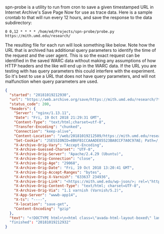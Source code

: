 spn-probe is a utility to run from cron to save a given timestamped URL in
Internet Archive's Save Page Now for use as trace data. Here is a sample crontab
to that will run every 12 hours, and save the response to the data subdirectory:

    0 0,12 * * * * /hom/ed/Projects/spn-probe/probe.py https://mith.umd.edu/research/ 
The resulting file for each run will look something like below. Note how the URL
that is archived has additional query parameters to identify the time of the
request and the user agent. This is so the exact request can be identified in
the saved WARC data without making any assumptions of how HTTP headers and the
like will end up in the WARC data. If the URL you are testing with has query
parameters this could interfere with the experiment. So it's best to use a URL
that does not have query parameters, and will not malfunction when query
parameters are used.

```json
{
  "started": "20181019212930",
  "url": "https://web.archive.org/save/https://mith.umd.edu/research/?t=20181019212930",
  "status_code": 200,
  "headers": {
    "Server": "nginx/1.13.11",
    "Date": "Fri, 19 Oct 2018 21:29:31 GMT",
    "Content-Type": "text/html;charset=utf-8",
    "Transfer-Encoding": "chunked",
    "Connection": "keep-alive",
    "Content-Location": "/web/20181019212509/https://mith.umd.edu/research/",
    "Set-Cookie": "JSESSIONID=8B6FB1CCAAADE85523BA8CCF7A0C97AE; Path=/; HttpOnly",
    "X-Archive-Orig-Vary": "Accept-Encoding",
    "X-Archive-Guessed-Charset": "UTF-8",
    "X-Archive-Orig-Server": "Apache/2.4.29 (Ubuntu)",
    "X-Archive-Orig-Connection": "close",
    "X-Archive-Orig-Age": "29068",
    "X-Archive-Orig-Date": "Fri, 19 Oct 2018 13:20:41 GMT",
    "X-Archive-Orig-Accept-Ranges": "bytes",
    "X-Archive-Orig-X-Varnish": "633637 234936",
    "X-Archive-Orig-Link": "<https://mith.umd.edu/wp-json/>; rel=\"https://api.w.org/\"",
    "X-Archive-Orig-Content-Type": "text/html; charset=UTF-8",
    "X-Archive-Orig-Via": "1.1 varnish (Varnish/5.2)",
    "X-App-Server": "wwwb-app14",
    "X-ts": "----",
    "X-location": "save-get",
    "Content-Encoding": "gzip"
  },
  "text": "<!DOCTYPE html>\n<html class=\"avada-html-layout-boxed\" lang=\"en-US\" prefix=\"og: http://ogp.me/ns# fb: http://ogp.me/ns/fb# og: http://ogp.me/ns#\">\n<head>\n\n\n<script type=\"text/javascript\" src=\"/static/js/analytics.js\"></script>\n<script type=\"text/javascript\">archive_analytics.values.server_name=\"wwwb-app14.us.archive.org\";archive_analytics.values.server_ms=0;</script>\n<link type=\"text/css\" rel=\"stylesheet\" href=\"/static/css/banner-styles.css\"/>\n\n\n\t<meta http-equiv=\"X-UA-Compatible\" content=\"IE=edge\" />\n\t<meta http-equiv=\"Content-Type\" content=\"text/html; charset=utf-8\"/>\n\t<meta name=\"viewport\" content=\"width=device-width, initial-scale=1\" />\n\t<title>Research Archive &ndash; Maryland Institute for Technology in the Humanities</title>\n\n<!-- This site is optimized with the Yoast SEO plugin v8.4 - /save/https://yoast.com/wordpress/plugins/seo/ -->\n<meta name=\"robots\" content=\"noindex,follow\"/>\n<link rel=\"next\" href=\"https://mith.umd.edu/research/page/2/\" />\n<meta property=\"og:locale\" content=\"en_US\" />\n<meta property=\"og:type\" content=\"object\" />\n<meta property=\"og:title\" content=\"Research Archive &ndash; Maryland Institute for Technology in the Humanities\" />\n<meta property=\"og:url\" content=\"https://mith.umd.edu/research/\" />\n<meta property=\"og:site_name\" content=\"Maryland Institute for Technology in the Humanities\" />\n<meta name=\"twitter:card\" content=\"summary\" />\n<meta name=\"twitter:title\" content=\"Research Archive &ndash; Maryland Institute for Technology in the Humanities\" />\n<!-- / Yoast SEO plugin. -->\n\n<link rel='dns-prefetch' href='//s3.amazonaws.com' />\n<link rel='dns-prefetch' href='//s.w.org' />\n<link rel=\"alternate\" type=\"application/rss+xml\" title=\"Maryland Institute for Technology in the Humanities &raquo; Feed\" href=\"https://mith.umd.edu/feed/\" />\n<link rel=\"alternate\" type=\"application/rss+xml\" title=\"Maryland Institute for Technology in the Humanities &raquo; Comments Feed\" href=\"https://mith.umd.edu/comments/feed/\" />\n\t\t\t\t\t<link rel=\"shortcut icon\" href=\"/save/_embed/https://mith.umd.edu/wp-content/uploads/2018/07/favicon.png\" type=\"image/x-icon\" />\n\t\t\n\t\t\n\t\t\n\t\t\n\t\t\t\t<link rel=\"alternate\" type=\"application/rss+xml\" title=\"Maryland Institute for Technology in the Humanities &raquo; Research Feed\" href=\"https://mith.umd.edu/research/feed/\" />\n\t\t<script type=\"text/javascript\">\n\t\t\twindow._wpemojiSettings = {\"baseUrl\":\"/save/https://s.w.org\\/images\\/core\\/emoji\\/11\\/72x72\\/\",\"ext\":\".png\",\"svgUrl\":\"/save/https://s.w.org\\/images\\/core\\/emoji\\/11\\/svg\\/\",\"svgExt\":\".svg\",\"source\":{\"concatemoji\":\"/save/https://mith.umd.edu\\/wp-includes\\/js\\/wp-emoji-release.min.js?ver=4.9.8\"}};\n\t\t\t!function(a,b,c){function d(a,b){var c=String.fromCharCode;l.clearRect(0,0,k.width,k.height),l.fillText(c.apply(this,a),0,0);var d=k.toDataURL();l.clearRect(0,0,k.width,k.height),l.fillText(c.apply(this,b),0,0);var e=k.toDataURL();return d===e}function e(a){var b;if(!l||!l.fillText)return!1;switch(l.textBaseline=\"top\",l.font=\"600 32px Arial\",a){case\"flag\":return!(b=d([55356,56826,55356,56819],[55356,56826,8203,55356,56819]))&&(b=d([55356,57332,56128..."
  "finished": "20181019212932"
}
```
